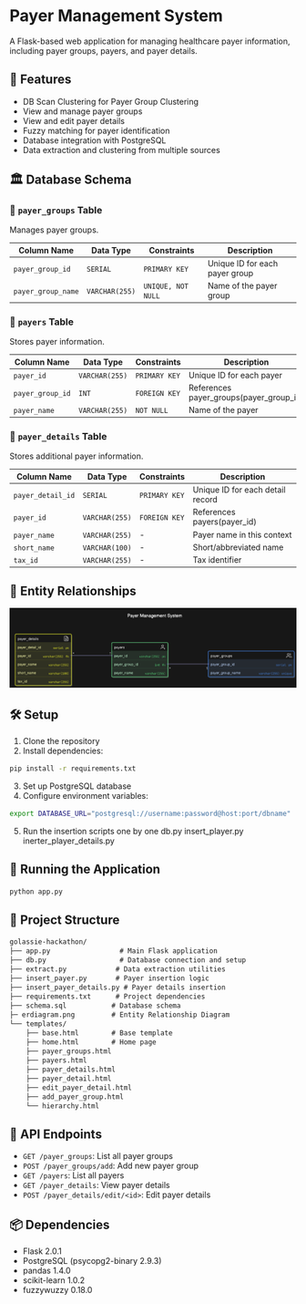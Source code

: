 # Payer Management System

A Flask-based web application for managing healthcare payer information, including payer groups, payers, and payer details.

## 🚀 Features

- DB Scan Clustering for Payer Group Clustering
- View and manage payer groups
- View and edit payer details
- Fuzzy matching for payer identification
- Database integration with PostgreSQL
- Data extraction and clustering from multiple sources

## 🏛 Database Schema

### 📌 `payer_groups` Table
Manages payer groups.

| Column Name       | Data Type      | Constraints       | Description |
|-------------------|---------------|------------------|-------------|
| `payer_group_id`  | `SERIAL`      | `PRIMARY KEY`    | Unique ID for each payer group |
| `payer_group_name`| `VARCHAR(255)`| `UNIQUE, NOT NULL`| Name of the payer group |

### 📌 `payers` Table
Stores payer information.

| Column Name      | Data Type      | Constraints       | Description |
|-----------------|---------------|------------------|-------------|
| `payer_id`      | `VARCHAR(255)`| `PRIMARY KEY`    | Unique ID for each payer |
| `payer_group_id`| `INT`         | `FOREIGN KEY`    | References payer_groups(payer_group_id) |
| `payer_name`    | `VARCHAR(255)`| `NOT NULL`       | Name of the payer |

### 📌 `payer_details` Table
Stores additional payer information.

| Column Name      | Data Type      | Constraints    | Description |
|-----------------|---------------|---------------|-------------|
| `payer_detail_id`| `SERIAL`      | `PRIMARY KEY` | Unique ID for each detail record |
| `payer_id`      | `VARCHAR(255)`| `FOREIGN KEY` | References payers(payer_id) |
| `payer_name`    | `VARCHAR(255)`| -             | Payer name in this context |
| `short_name`    | `VARCHAR(100)`| -             | Short/abbreviated name |
| `tax_id`        | `VARCHAR(255)`| -             | Tax identifier |

## 🔗 Entity Relationships

![ER Diagram](erdiagram.png)

## 🛠 Setup

1. Clone the repository
2. Install dependencies:
```bash
pip install -r requirements.txt
```
3. Set up PostgreSQL database
4. Configure environment variables:
```bash
export DATABASE_URL="postgresql://username:password@host:port/dbname"
```
5. Run the insertion scripts one by one
    db.py
    insert_player.py
    inerter_player_details.py

## 🚀 Running the Application

```bash
python app.py
```
## 📁 Project Structure

```
golassie-hackathon/
├── app.py                 # Main Flask application
├── db.py                  # Database connection and setup
├── extract.py            # Data extraction utilities
├── insert_payer.py       # Payer insertion logic
├── insert_payer_details.py # Payer details insertion
├── requirements.txt      # Project dependencies
├── schema.sql           # Database schema
├─ erdiagram.png         # Entity Relationship Diagram
└── templates/
    ├── base.html        # Base template
    ├── home.html        # Home page
    ├── payer_groups.html
    ├── payers.html
    ├── payer_details.html
    ├── payer_detail.html
    ├── edit_payer_detail.html
    ├── add_payer_group.html
    └── hierarchy.html
```
## 📝 API Endpoints

- `GET /payer_groups`: List all payer groups
- `POST /payer_groups/add`: Add new payer group
- `GET /payers`: List all payers
- `GET /payer_details`: View payer details
- `POST /payer_details/edit/<id>`: Edit payer details



## 📦 Dependencies

- Flask 2.0.1
- PostgreSQL (psycopg2-binary 2.9.3)
- pandas 1.4.0
- scikit-learn 1.0.2
- fuzzywuzzy 0.18.0



````
